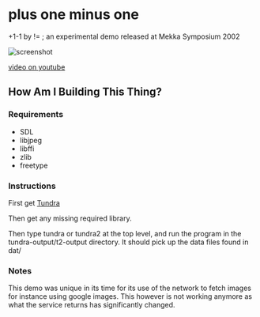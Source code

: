 plus one minus one
==================

+1-1 by != ; an experimental demo released at Mekka Symposium 2002

![screenshot](http://img.youtube.com/vi/FaUoeXsHOFA/hqdefault.jpg)

[video on youtube](https://www.youtube.com/watch?v=FaUoeXsHOFA)

## How Am I Building This Thing?

### Requirements

- SDL
- libjpeg
- libffi
- zlib
- freetype

### Instructions

First get [Tundra](https://github.com/deplinenoise/tundra)

Then get any missing required library.

Then type tundra or tundra2 at the top level, and run the program in
the tundra-output/t2-output directory. It should pick up the data
files found in dat/

### Notes

This demo was unique in its time for its use of the network to fetch
images for instance using google images. This however is not working
anymore as what the service returns has significantly changed.
